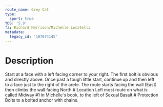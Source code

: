 ```yaml
---
route_name: Grey Cat
type:
  sport: true
YDS: '5.9'
fa: Richard Harrison/Michelle Locatelli
metadata:
  legacy_id: '107674145'
---
```

# Description
Start at a face with a left facing corner to your right. The first bolt is obvious and directly above. Once past a tough little start, continue up and then left to a face just to the right of the arete. The route starts facing the wall (East) then climbs the wall facing North.# Location
Left most route on what is called Midway #1 in Michelle's book, to the left of Sexual Basalt.# Protection
Bolts to a bolted anchor with chains.